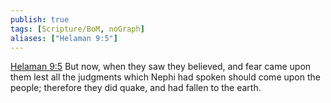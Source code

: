 ```yaml
---
publish: true
tags: [Scripture/BoM, noGraph]
aliases: ["Helaman 9:5"]
---
```

[Helaman 9:5](https://churchofjesuschrist.org/study/scriptures/bofm/hel/9?lang=eng&id=p5#p5) But now, when they saw they believed, and fear came upon them lest all the judgments which Nephi had spoken should come upon the people; therefore they did quake, and had fallen to the earth.
